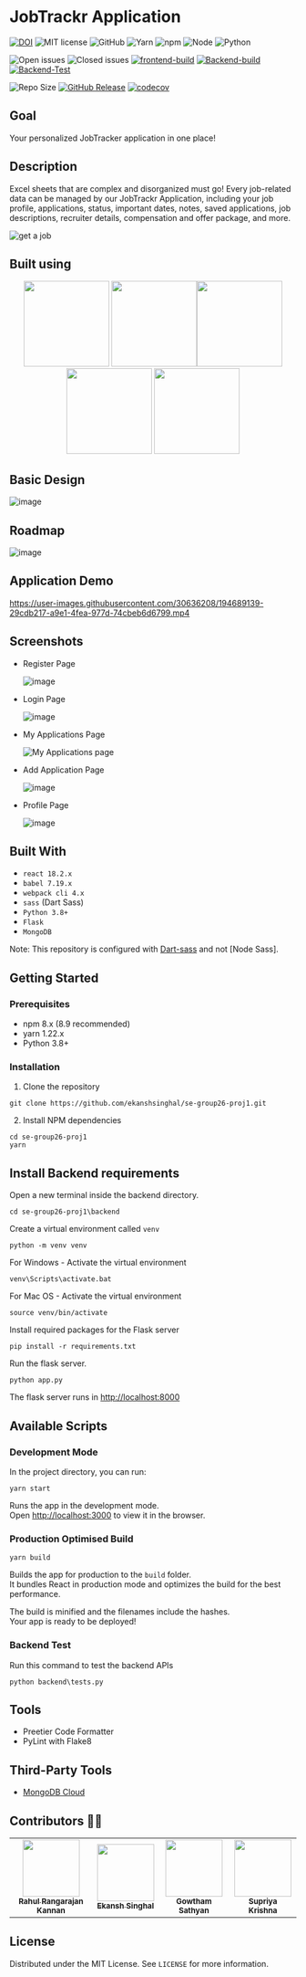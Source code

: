 # JobTrackr Application

[![DOI](https://zenodo.org/badge/543812642.svg)](https://zenodo.org/badge/latestdoi/543812642)
![MIT license](https://img.shields.io/badge/License-MIT-green.svg)
![GitHub](https://img.shields.io/badge/Language-JavaScript-blue.svg)
![Yarn](https://img.shields.io/badge/Yarn-v1.22.19-green.svg)
![npm](https://img.shields.io/badge/npm-v8.9.0-green.svg)
![Node](https://img.shields.io/badge/node-v16.15.1-green.svg)
![Python](https://img.shields.io/badge/python-v3.8-green.svg)

![Open issues](https://img.shields.io/github/issues-raw/ekanshsinghal/se-group26-proj1)
![Closed issues](https://img.shields.io/github/issues-closed-raw/ekanshsinghal/se-group26-proj1?color=bright-green)
[![frontend-build](https://github.com/ekanshsinghal/se-group26-proj1/actions/workflows/frontend_build_test.yml/badge.svg?branch=main)](https://github.com/ekanshsinghal/se-group26-proj1/actions/workflows/frontend_build_test.yml)
[![Backend-build](https://github.com/ekanshsinghal/se-group26-proj1/actions/workflows/backend_build.yml/badge.svg)](https://github.com/ekanshsinghal/se-group26-proj1/actions/workflows/backend_build.yml)
[![Backend-Test](https://github.com/ekanshsinghal/se-group26-proj1/actions/workflows/backend_test.yml/badge.svg)](https://github.com/ekanshsinghal/se-group26-proj1/actions/workflows/backend_test.yml)

<!-- ![Lines of code](https://img.shields.io/tokei/lines-raw/github.com/ekanshsinghal/se-group26-proj1) -->
![Repo Size](https://img.shields.io/github/repo-size/ekanshsinghal/se-group26-proj1?color=brightgreen)
[![GitHub Release](https://img.shields.io/github/release/ekanshsinghal/se-group26-proj1)](https://github.com/ekanshsinghal/se-group26-proj1/releases/)
[![codecov](https://codecov.io/github/ekanshsinghal/se-group26-proj1/branch/main/graph/badge.svg?token=fHCWUMUXXr)](https://codecov.io/github/ekanshsinghal/se-group26-proj1)

## Goal

Your personalized JobTracker application in one place!

## Description

Excel sheets that are complex and disorganized must go! Every job-related data can be managed by our JobTrackr Application, including your job profile, applications, status, important dates, notes, saved applications, job descriptions, recruiter details, compensation and offer package, and more.

![get a job](https://user-images.githubusercontent.com/30636208/194686221-a4300703-2745-4fbb-b59f-81528896040a.gif)

## Built using

<p align="center">
<img src="https://user-images.githubusercontent.com/30636208/194690148-8e3dbe93-2ede-4da8-a44a-e4ee165b6b3b.png" width="150"> <img src="https://upload.wikimedia.org/wikipedia/commons/thumb/a/a7/React-icon.svg/2300px-React-icon.svg.png" width="150"><img src="https://upload.wikimedia.org/wikipedia/commons/9/9a/Visual_Studio_Code_1.35_icon.svg" width="150"> <img src="https://cdn.worldvectorlogo.com/logos/mongodb-icon-1.svg" width ="150"/> <img src="https://camo.githubusercontent.com/36ecb78d148678488fa43e5916e131906c15ea485b30232739d5633b2e0ce18c/68747470733a2f2f6b6576696e2d62726f776e2e636f6d2f696d616765732f666c61736b2d6c6f676f2e737667" width ="150"/> 
</p>


## Basic Design
![image](https://github.com/ekanshsinghal/se-group26-proj1/blob/main/resources/Design.png)

## Roadmap
![image](https://github.com/ekanshsinghal/se-group26-proj1/blob/main/resources/Features.png)


## Application Demo

https://user-images.githubusercontent.com/30636208/194689139-29cdb217-a9e1-4fea-977d-74cbeb6d6799.mp4

## Screenshots

-   Register Page

    ![image](https://user-images.githubusercontent.com/30636208/194688086-ba40502a-e58b-441d-855d-585fecde3ec9.png)

-   Login Page

    ![image](https://user-images.githubusercontent.com/30636208/194688064-d40566de-dcc4-424c-8059-14d655fb7109.png)

-   My Applications Page

    ![My Applications page](https://user-images.githubusercontent.com/30636208/194687994-0ed3a4ac-3856-4ba9-a3af-9acf9d79ca08.png)

-   Add Application Page

    ![image](https://user-images.githubusercontent.com/30636208/194688445-78b7d7b2-6af5-48f1-9197-ba65924660e1.png)

-   Profile Page

    ![image](https://user-images.githubusercontent.com/30636208/194688372-b01a8cb5-b87d-40e3-95af-2cee42fc8de3.png)



## Built With

-   `react 18.2.x`
-   `babel 7.19.x`
-   `webpack cli 4.x`
-   `sass` (Dart Sass)
-   `Python 3.8+`
-   `Flask`
-   `MongoDB`

Note: This repository is configured with [Dart-sass](https://github.com/sass/dart-sass) and not [Node Sass].

## Getting Started

### Prerequisites

-   npm 8.x (8.9 recommended)
-   yarn 1.22.x
-   Python 3.8+

### Installation

1. Clone the repository

```
git clone https://github.com/ekanshsinghal/se-group26-proj1.git
```

2. Install NPM dependencies

```
cd se-group26-proj1
yarn
```


## Install Backend requirements

Open a new terminal inside the backend directory.

`cd se-group26-proj1\backend`


Create a virtual environment called `venv`

```
python -m venv venv
```

For Windows - Activate the virtual environment

```
venv\Scripts\activate.bat
```

For Mac OS - Activate the virtual environment
```
source venv/bin/activate
```

Install required packages for the Flask server

```
pip install -r requirements.txt
```

Run the flask server.

```
python app.py
```
The flask server runs in [http://localhost:8000](http://localhost:8000)

## Available Scripts

### Development Mode

In the project directory, you can run:

```
yarn start
```

Runs the app in the development mode.\
Open [http://localhost:3000](http://localhost:3000) to view it in the browser.

### Production Optimised Build

```
yarn build
```

Builds the app for production to the `build` folder.\
It bundles React in production mode and optimizes the build for the best performance.

The build is minified and the filenames include the hashes.\
Your app is ready to be deployed!


### Backend Test

Run this command to test the backend APIs

```
python backend\tests.py
```

## Tools

-   Preetier Code Formatter
-   PyLint with Flake8

## Third-Party Tools

-   [MongoDB Cloud](https://www.mongodb.com/)

## Contributors 👨‍🏭

<table>
  <tr>
    <td align="center"><a href="https://github.com/rahulrk2303"><img src="https://avatars.githubusercontent.com/u/30636208?v=4" width="100px;" alt=""/><br /><sub><b>Rahul Rangarajan Kannan</b></sub></a></td>
    <td align="center"><a href="https://github.com/ekanshsinghal"><img src="https://avatars.githubusercontent.com/u/15945880?v=4" width="100px;" alt=""/><br /><sub><b>Ekansh Singhal</b></sub></a></td>
    <td align="center"><a href="https://github.com/gowtham-sathyan"><img src="https://avatars.githubusercontent.com/u/37440294?v=4" width="100px;" alt=""/><br /><sub><b>Gowtham Sathyan</b></sub></a></td>
    <td align="center"><a href="https://github.com/sbkrishna123"><img src="https://avatars.githubusercontent.com/u/89660642?v=4" width="100px;" alt=""/><br /><sub><b>Supriya Krishna</b></sub></a></td>
  </tr>
</table>

## License

Distributed under the MIT License. See `LICENSE` for more information.
